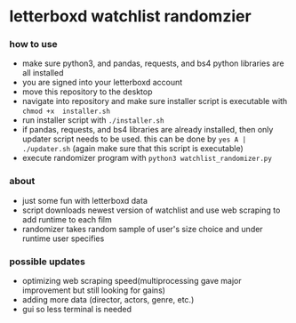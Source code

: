 # letterboxd watchlist randomzier

### how to use

* make sure python3, and pandas, requests, and bs4 python libraries are all installed
* you are signed into your letterboxd account
* move this repository to the desktop
* navigate into repository and make sure installer script is executable with `chmod +x 
installer.sh`
* run installer script with `./installer.sh`
* if pandas, requests, and bs4 libraries are already installed, then only updater script needs 
to be used. this can be done by `yes A | ./updater.sh` (again make sure that this script is 
executable)
* execute randomizer program with `python3 watchlist_randomizer.py`

### about

* just some fun with letterboxd data
* script downloads newest version of watchlist and use web scraping to add runtime to each film
* randomizer takes random sample of user's size choice and under runtime user specifies

### possible updates

* optimizing web scraping speed(multiprocessing gave major improvement but still looking for 
gains)
* adding more data (director, actors, genre, etc.)
* gui so less terminal is needed
